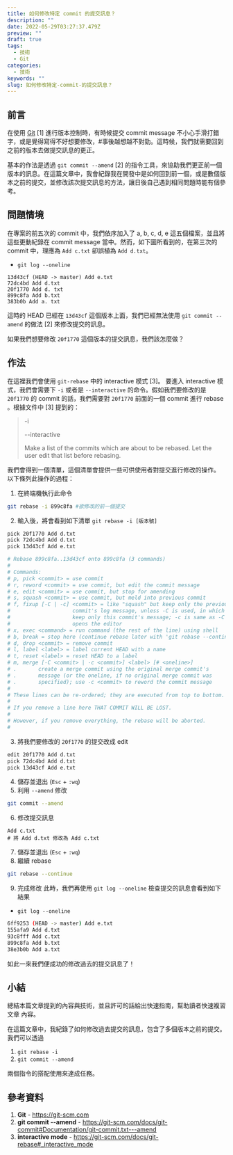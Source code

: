 ```yaml
---
title: 如何修改特定 commit 的提交訊息？
description: ""
date: 2022-05-29T03:27:37.479Z
preview: ""
draft: true
tags:
  - 技術
  - Git
categories:
  - 技術
keywords: ""
slug: 如何修改特定-commit-的提交訊息？
---
```


<!--more-->

## 前言
在使用 [Git](https://git-scm.com) [1] 進行版本控制時，有時候提交 commit message 不小心手滑打錯字，或是覺得寫得不好想要修改，#事後越想越不對勁。這時候，我們就需要回到之前的版本去做提交訊息的更正。

基本的作法是透過 `git commit --amend` [2] 的指令工具，來協助我們更正前一個版本的訊息。在這篇文章中，我會紀錄我在開發中是如何回到前一個，或是數個版本之前的提交，並修改該次提交訊息的方法，讓日後自己遇到相同問題時能有個參考。

## 問題情境
在專案的前五次的 commit 中，我們依序加入了 a, b, c, d, e 這五個檔案，並且將這些更動紀錄在 commit message 當中。然而，如下圖所看到的，在第三次的 commit 中，理應為 `Add c.txt` 卻誤植為 `Add d.txt`。

* `git log --oneline`
```
13d43cf (HEAD -> master) Add e.txt
72dc4bd Add d.txt
20f1770 Add d. txt
899c8fa Add b.txt
383b0b Add a. txt
```

這時的 HEAD 已經在 `13d43cf` 這個版本上面，我們已經無法使用 `git commit --amend` 的做法 [2] 來修改提交的訊息。

如果我們想要修改 `20f1770` 這個版本的提交訊息，我們該怎麼做？

## 作法
在這裡我們會使用 `git-rebase` 中的 interactive 模式 [3]。
要進入 interactive 模式，我們會需要下 `-i` 或者是 `--interactive` 的命令。假如我們要修改的是 `20f1770` 的 commit 的話，我們需要對 `20f1770` 前面的一個 commit 進行 rebase 。根據文件中 [3] 提到的：

> -i
>
> --interactive
> 
> Make a list of the commits which are about to be rebased. Let the user edit that list before rebasing.

我們會得到一個清單，這個清單會提供一些可供使用者對提交進行修改的操作。
以下條列此操作的過程：
1. 在終端機執行此命令
```Bash
git rebase -i 899c8fa #欲修改的前一個提交
```
2. 輸入後，將會看到如下清單
`git rebase -i [版本號]`

```bash {linenos=inline, linenostart=1}
pick 20f1770 Add d.txt
pick 72dc4bd Add d.txt
pick 13d43cf Add e.txt

# Rebase 899c8fa..13d43cf onto 899c8fa (3 commands)
#
# Commands:
# p, pick <commit> = use commit
# r, reword <commit> = use commit, but edit the commit message
# e, edit <commit> = use commit, but stop for amending
# s, squash <commit> = use commit, but meld into previous commit
# f, fixup [-C | -c] <commit> = like "squash" but keep only the previous
#                    commit's log message, unless -C is used, in which case
#                    keep only this commit's message; -c is same as -C but
#                    opens the editor
# x, exec <command> = run command (the rest of the line) using shell
# b, break = stop here (continue rebase later with 'git rebase --continue')
# d, drop <commit> = remove commit
# l, label <label> = label current HEAD with a name
# t, reset <label> = reset HEAD to a label
# m, merge [-C <commit> | -c <commit>] <label> [# <oneline>]
# .       create a merge commit using the original merge commit's
# .       message (or the oneline, if no original merge commit was
# .       specified); use -c <commit> to reword the commit message
#
# These lines can be re-ordered; they are executed from top to bottom.
#
# If you remove a line here THAT COMMIT WILL BE LOST.
#
# However, if you remove everything, the rebase will be aborted.
#
```

3. 將我們要修改的 `20f1770` 的提交改成 edit
```bash
edit 20f1770 Add d.txt
pick 72dc4bd Add d.txt
pick 13d43cf Add e.txt
```
4. 儲存並退出 (`Esc` + `:wq`)
5.  利用 `--amend` 修改
```bash
git commit --amend
```
6. 修改提交訊息
```
Add c.txt 
# 將 Add d.txt 修改為 Add c.txt
```
7. 儲存並退出 (`Esc` + `:wq`)
8. 繼續 rebase
```bash
git rebase --continue
```
9. 完成修改
此時，我們再使用 `git log --oneline` 檢查提交的訊息會看到如下結果

* `git log --oneline`
```bash
6ff9253 (HEAD -> master) Add e.txt
155afa9 Add d.txt
93c8fff Add c.txt
899c8fa Add b.txt
38e3b0b Add a.txt
```

如此一來我們便成功的修改過去的提交訊息了！

## 小結
總結本篇文章提到的內容與技術，並且許可的話給出快速指南，幫助讀者快速複習文章
內容。

在這篇文章中，我紀錄了如何修改過去提交的訊息，包含了多個版本之前的提交。我們可以透過
1. `git rebase -i`
2. `git commit --amend`

兩個指令的搭配使用來達成任務。

## 參考資料
1. **Git** - https://git-scm.com
2. **git commit --amend** - https://git-scm.com/docs/git-commit#Documentation/git-commit.txt---amend
3. **interactive mode** - https://git-scm.com/docs/git-rebase#_interactive_mode